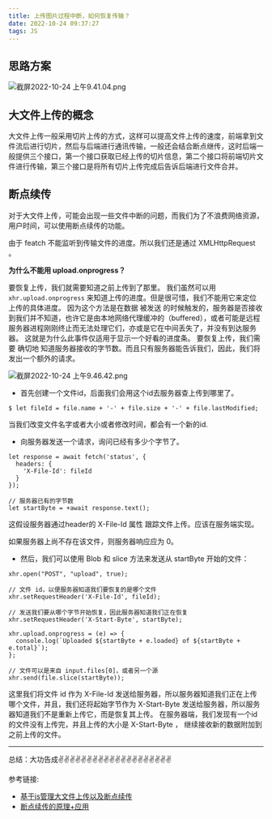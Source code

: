 ```yaml
---
title: 上传图片过程中断，如何恢复传输？
date: 2022-10-24 09:37:27
tags: JS
---
```



<meta name="referrer" content="no-referrer"/>

## 思路方案

![截屏2022-10-24 上午9.41.04.png](https://upload-images.jianshu.io/upload_images/11846892-aa41b0bfa099e843.png?imageMogr2/auto-orient/strip%7CimageView2/2/w/1240)

## 大文件上传的概念
大文件上传一般采用切片上传的方式，这样可以提高文件上传的速度，前端拿到文件流后进行切片，然后与后端进行通讯传输，一般还会结合断点继传，这时后端一般提供三个接口，第一个接口获取已经上传的切片信息，第二个接口将前端切片文件进行传输，第三个接口是将所有切片上传完成后告诉后端进行文件合并。

## 断点续传



对于大文件上传，可能会出现一些文件中断的问题，而我们为了不浪费网络资源，用户时间，可以使用断点续传的功能。

由于 featch 不能监听到传输文件的进度。所以我们还是通过 XMLHttpRequest 。

**为什么不能用 upload.onprogress？**

要恢复上传，我们就需要知道之前上传到了那里。
我们虽然可以用 `xhr.upload.onprogress` 来知道上传的进度。但是很可惜，我们不能用它来定位上传的具体进度。
因为这个方法是在数据 被发送 的时候触发的，服务器是否接收到我们并不知道，也许它是由本地网络代理缓冲的（buffered），或者可能是远程服务器进程刚刚终止而无法处理它们，亦或是它在中间丢失了，并没有到达服务器。
这就是为什么此事件仅适用于显示一个好看的进度条。
要恢复上传，我们需要 确切地 知道服务器接收的字节数。而且只有服务器能告诉我们，因此，我们将发出一个额外的请求。

![截屏2022-10-24 上午9.46.42.png](https://upload-images.jianshu.io/upload_images/11846892-7a3e93282c42f499.png?imageMogr2/auto-orient/strip%7CimageView2/2/w/1240)

* 首先创建一个文件id，后面我们会用这个id去服务器查上传到哪里了。

```
$ let fileId = file.name + '-' + file.size + '-' + file.lastModified;
```

当我们改变文件名字或者大小或者修改时间，都会有一个新的id.
* 向服务器发送一个请求，询问已经有多少个字节了。

```
let response = await fetch('status', {
  headers: {
    'X-File-Id': fileId
  }
});

// 服务器已有的字节数
let startByte = +await response.text();
```

这假设服务器通过header的 X-File-Id 属性 跟踪文件上传。应该在服务端实现。

如果服务器上尚不存在该文件，则服务器响应应为 0。

* 然后，我们可以使用 Blob 和 slice 方法来发送从 startByte 开始的文件：

```
xhr.open("POST", "upload", true);

// 文件 id，以便服务器知道我们要恢复的是哪个文件
xhr.setRequestHeader('X-File-Id', fileId);

// 发送我们要从哪个字节开始恢复，因此服务器知道我们正在恢复
xhr.setRequestHeader('X-Start-Byte', startByte);

xhr.upload.onprogress = (e) => {
  console.log(`Uploaded ${startByte + e.loaded} of ${startByte + e.total}`);
};

// 文件可以是来自 input.files[0]，或者另一个源
xhr.send(file.slice(startByte));
```
这里我们将文件 id 作为 X-File-Id 发送给服务器，所以服务器知道我们正在上传哪个文件，并且，我们还将起始字节作为 X-Start-Byte 发送给服务器，所以服务器知道我们不是重新上传它，而是恢复其上传。
在服务器端，我们发现有一个id的文件没有上传完，并且上传的大小是 X-Start-Byte ， 继续接收新的数据附加到之前上传的文件。

---
总结：大功告成✌️✌️✌️✌️✌️✌️✌️✌️✌️✌️✌️✌️✌️✌️✌️✌️✌️✌️✌️✌️


参考链接:
* [基于js管理大文件上传以及断点续传](https://juejin.cn/post/7000654161297539079)
* [断点续传的原理+应用](https://juejin.cn/post/7109754397436936205)
